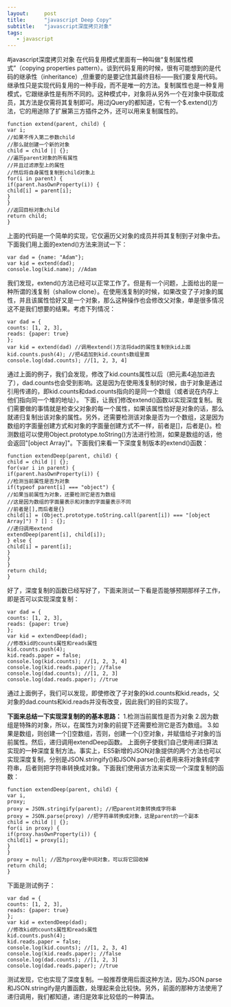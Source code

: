 ```yaml
---
layout:     post
title:      "javascript Deep Copy"
subtitle:   "javascript深度拷贝对象"
tags:
   - javascript
---
```

#javascript深度拷贝对象
在代码复用模式里面有一种叫做“复制属性模式”（copying properties pattern）。谈到代码复用的时候，很有可能想到的是代码的继承性（inheritance）,但重要的是要记住其最终目标——我们要复用代码。继承性只是实现代码复用的一种手段，而不是唯一的方法。复制属性也是一种复用模式，它跟继承性是有所不同的。这种模式中，对象将从另外一个在对象中获取成员，其方法是仅需将其复制即可。用过jQuery的都知道，它有一个$.extend()方法，它的用途除了扩展第三方插件之外，还可以用来复制属性的。

```
function extend(parent, child) {
var i;
//如果不传入第二参数child
//那么就创建一个新的对象
child = child || {};
//遍历parent对象的所有属性
//并且过滤原型上的属性
//然后将自身属性复制到child对象上
for(i in parent) {
if(parent.hasOwnProperty(i)) {
child[i] = parent[i];
}
}
//返回目标对象child
return child;
}
```
上面的代码是一个简单的实现，它仅遍历父对象的成员并将其复制到子对象中去。下面我们用上面的extend()方法来测试一下：

```
var dad = {name: "Adam"};
var kid = extend(dad);
console.log(kid.name); //Adam
```
我们发现，extend()方法已经可以正常工作了。但是有一个问题，上面给出的是一种所谓的浅复制（shallow clone）。在使用浅复制的时候，如果改变了子对象的属性，并且该属性恰好又是一个对象，那么这种操作也会修改父对象，单是很多情况这不是我们想要的结果。考虑下列情况：

```
var dad = {
counts: [1, 2, 3],
reads: {paper: true}
};
var kid = extend(dad) //调用extend()方法将dad的属性复制到kid上面
kid.counts.push(4); //把4追加到kid.counts数组里面
console.log(dad.counts); //[1, 2, 3, 4]
```
通过上面的例子，我们会发现，修改了kid.counts属性以后（把元素4追加进去了），dad.counts也会受到影响。这是因为在使用浅复制的时候，由于对象是通过引用传递的，即kid.counts和dad.counts指向的是同一个数组（或者说在内存上他们指向同一个堆的地址）。
下面，让我们修改extend()函数以实现深度复制。我们需要做的事情就是检查父对象的每一个属性，如果该属性恰好是对象的话，那么就递归复制出该对象的属性。另外，还需要检测该对象是否为一个数组，这是因为数组的字面量创建方式和对象的字面量创建方式不一样，前者是[]，后者是{}。检测数组可以使用Object.prototype.toString()方法进行检测，如果是数组的话，他会返回"[object Array]"。下面我们来看一下深度复制版本的extend()函数：

```
function extendDeep(parent, child) {
child = child || {};
for(var i in parent) {
if(parent.hasOwnProperty(i)) {
//检测当前属性是否为对象
if(typeof parent[i] === "object") {
//如果当前属性为对象，还要检测它是否为数组
//这是因为数组的字面量表示和对象的字面量表示不同
//前者是[],而后者是{}
child[i] = (Object.prototype.toString.call(parent[i]) === "[object Array]") ? [] : {};
//递归调用extend
extendDeep(parent[i], child[i]);
} else {
child[i] = parent[i];
}
}
}
return child;
}
```
好了，深度复制的函数已经写好了，下面来测试一下看是否能够预期那样子工作，即是否可以实现深度复制：

```
var dad = {
counts: [1, 2, 3],
reads: {paper: true}
};
var kid = extendDeep(dad);
//修改kid的counts属性和reads属性
kid.counts.push(4);
kid.reads.paper = false;
console.log(kid.counts); //[1, 2, 3, 4]
console.log(kid.reads.paper); //false
console.log(dad.counts); //[1, 2, 3]
console.log(dad.reads.paper); //true
```
通过上面例子，我们可以发现，即使修改了子对象的kid.counts和kid.reads，父对象的dad.counts和kid.reads并没有改变，因此我们的目的实现了。

**下面来总结一下实现深复制的的基本思路：**
1.检测当前属性是否为对象
2.因为数组是特殊的对象，所以，在属性为对象的前提下还需要检测它是否为数组。
3.如果是数组，则创建一个[]空数组，否则，创建一个{}空对象，并赋值给子对象的当前属性。然后，递归调用extendDeep函数。
上面例子使我们自己使用递归算法实现的一种深度复制方法。事实上，ES5新增的JSON对象提供的两个方法也可以实现深度复制，分别是JSON.stringify()和JSON.parse();前者用来将对象转成字符串，后者则把字符串转换成对象。下面我们使用该方法来实现一个深度复制的函数：

```
function extendDeep(parent, child) {
var i,
proxy;
proxy = JSON.stringify(parent); //把parent对象转换成字符串
proxy = JSON.parse(proxy) //把字符串转换成对象，这是parent的一个副本
child = child || {};
for(i in proxy) {
if(proxy.hasOwnProperty(i)) {
child[i] = proxy[i];
}
}
proxy = null; //因为proxy是中间对象，可以将它回收掉
return child;
}
```
下面是测试例子：

```
var dad = {
counts: [1, 2, 3],
reads: {paper: true}
};
var kid = extendDeep(dad);
//修改kid的counts属性和reads属性
kid.counts.push(4);
kid.reads.paper = false;
console.log(kid.counts); //[1, 2, 3, 4]
console.log(kid.reads.paper); //false
console.log(dad.counts); //[1, 2, 3]
console.log(dad.reads.paper); //true
```
测试发现，它也实现了深度复制。一般推荐使用后面这种方法，因为JSON.parse和JSON.stringify是内置函数，处理起来会比较快。另外，前面的那种方法使用了递归调用，我们都知道，递归是效率比较低的一种算法。
